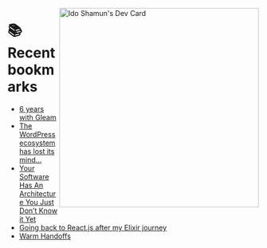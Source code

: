 <a href="https://app.daily.dev/idoshamun"><img src="https://api.daily.dev/devcards/v2/28849d86070e4c099c877ab6837c61f0.png?type=default&r=auy" align="right" width="400" alt="Ido Shamun's Dev Card"/></a>

# 📚 Recent bookmarks
<!-- BOOKMARKS:START -->
- [6 years with Gleam](https://app.daily.dev/posts/jp2U3ZMt3?utm_source=rss&utm_medium=bookmarks&utm_campaign=28849d86070e4c099c877ab6837c61f0)
- [The WordPress ecosystem has lost its mind…](https://app.daily.dev/posts/J992WvxiW?utm_source=rss&utm_medium=bookmarks&utm_campaign=28849d86070e4c099c877ab6837c61f0)
- [Your Software Has An Architecture You Just Don’t Know it Yet](https://app.daily.dev/posts/aGi1WFY7T?utm_source=rss&utm_medium=bookmarks&utm_campaign=28849d86070e4c099c877ab6837c61f0)
- [Going back to React.js after my Elixir journey](https://app.daily.dev/posts/zIJMvW9dy?utm_source=rss&utm_medium=bookmarks&utm_campaign=28849d86070e4c099c877ab6837c61f0)
- [Warm Handoffs](https://app.daily.dev/posts/mCooiJhZY?utm_source=rss&utm_medium=bookmarks&utm_campaign=28849d86070e4c099c877ab6837c61f0)
<!-- BOOKMARKS:END -->
